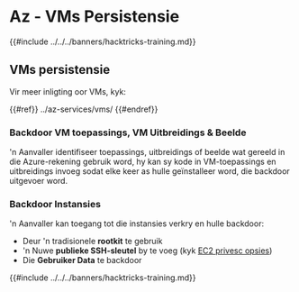 # Az - VMs Persistensie

{{#include ../../../banners/hacktricks-training.md}}

## VMs persistensie

Vir meer inligting oor VMs, kyk:

{{#ref}}
../az-services/vms/
{{#endref}}

### Backdoor VM toepassings, VM Uitbreidings & Beelde <a href="#backdoor-instances" id="backdoor-instances"></a>

'n Aanvaller identifiseer toepassings, uitbreidings of beelde wat gereeld in die Azure-rekening gebruik word, hy kan sy kode in VM-toepassings en uitbreidings invoeg sodat elke keer as hulle geïnstalleer word, die backdoor uitgevoer word.

### Backdoor Instansies <a href="#backdoor-instances" id="backdoor-instances"></a>

'n Aanvaller kan toegang tot die instansies verkry en hulle backdoor:

- Deur 'n tradisionele **rootkit** te gebruik
- 'n Nuwe **publieke SSH-sleutel** by te voeg (kyk [EC2 privesc opsies](https://cloud.hacktricks.xyz/pentesting-cloud/aws-security/aws-privilege-escalation/aws-ec2-privesc))
- Die **Gebruiker Data** te backdoor

{{#include ../../../banners/hacktricks-training.md}}
